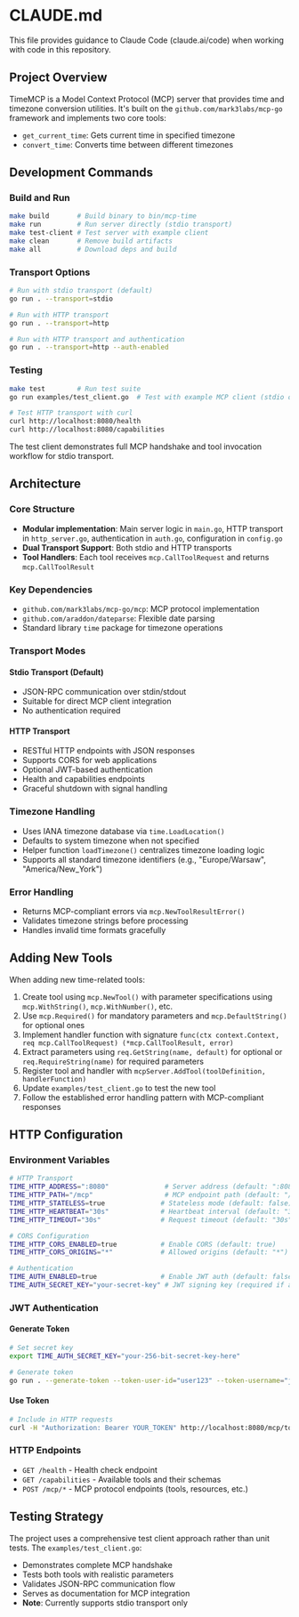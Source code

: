 # CLAUDE.md

This file provides guidance to Claude Code (claude.ai/code) when working with code in this repository.

## Project Overview

TimeMCP is a Model Context Protocol (MCP) server that provides time and timezone conversion utilities. It's built on the `github.com/mark3labs/mcp-go` framework and implements two core tools:
- `get_current_time`: Gets current time in specified timezone
- `convert_time`: Converts time between different timezones

## Development Commands

### Build and Run
```bash
make build       # Build binary to bin/mcp-time
make run         # Run server directly (stdio transport)
make test-client # Test server with example client
make clean       # Remove build artifacts
make all         # Download deps and build
```

### Transport Options
```bash
# Run with stdio transport (default)
go run . --transport=stdio

# Run with HTTP transport
go run . --transport=http

# Run with HTTP transport and authentication
go run . --transport=http --auth-enabled
```

### Testing
```bash
make test        # Run test suite
go run examples/test_client.go  # Test with example MCP client (stdio only)

# Test HTTP transport with curl
curl http://localhost:8080/health
curl http://localhost:8080/capabilities
```

The test client demonstrates full MCP handshake and tool invocation workflow for stdio transport.

## Architecture

### Core Structure
- **Modular implementation**: Main server logic in `main.go`, HTTP transport in `http_server.go`, authentication in `auth.go`, configuration in `config.go`
- **Dual Transport Support**: Both stdio and HTTP transports
- **Tool Handlers**: Each tool receives `mcp.CallToolRequest` and returns `mcp.CallToolResult`

### Key Dependencies
- `github.com/mark3labs/mcp-go/mcp`: MCP protocol implementation
- `github.com/araddon/dateparse`: Flexible date parsing
- Standard library `time` package for timezone operations

### Transport Modes

#### Stdio Transport (Default)
- JSON-RPC communication over stdin/stdout
- Suitable for direct MCP client integration
- No authentication required

#### HTTP Transport
- RESTful HTTP endpoints with JSON responses
- Supports CORS for web applications
- Optional JWT-based authentication
- Health and capabilities endpoints
- Graceful shutdown with signal handling

### Timezone Handling
- Uses IANA timezone database via `time.LoadLocation()`
- Defaults to system timezone when not specified
- Helper function `loadTimezone()` centralizes timezone loading logic
- Supports all standard timezone identifiers (e.g., "Europe/Warsaw", "America/New_York")

### Error Handling
- Returns MCP-compliant errors via `mcp.NewToolResultError()`
- Validates timezone strings before processing
- Handles invalid time formats gracefully

## Adding New Tools

When adding new time-related tools:
1. Create tool using `mcp.NewTool()` with parameter specifications using `mcp.WithString()`, `mcp.WithNumber()`, etc.
2. Use `mcp.Required()` for mandatory parameters and `mcp.DefaultString()` for optional ones
3. Implement handler function with signature `func(ctx context.Context, req mcp.CallToolRequest) (*mcp.CallToolResult, error)`
4. Extract parameters using `req.GetString(name, default)` for optional or `req.RequireString(name)` for required parameters
5. Register tool and handler with `mcpServer.AddTool(toolDefinition, handlerFunction)`
6. Update `examples/test_client.go` to test the new tool
7. Follow the established error handling pattern with MCP-compliant responses

## HTTP Configuration

### Environment Variables
```bash
# HTTP Transport
TIME_HTTP_ADDRESS=":8080"              # Server address (default: ":8080")
TIME_HTTP_PATH="/mcp"                  # MCP endpoint path (default: "/mcp")
TIME_HTTP_STATELESS=true              # Stateless mode (default: false)
TIME_HTTP_HEARTBEAT="30s"             # Heartbeat interval (default: "30s")
TIME_HTTP_TIMEOUT="30s"               # Request timeout (default: "30s")

# CORS Configuration
TIME_HTTP_CORS_ENABLED=true           # Enable CORS (default: true)
TIME_HTTP_CORS_ORIGINS="*"            # Allowed origins (default: "*")

# Authentication
TIME_AUTH_ENABLED=true                # Enable JWT auth (default: false)
TIME_AUTH_SECRET_KEY="your-secret-key" # JWT signing key (required if auth enabled)
```

### JWT Authentication

#### Generate Token
```bash
# Set secret key
export TIME_AUTH_SECRET_KEY="your-256-bit-secret-key-here"

# Generate token
go run . --generate-token --token-user-id="user123" --token-username="john" --token-role="admin"
```

#### Use Token
```bash
# Include in HTTP requests
curl -H "Authorization: Bearer YOUR_TOKEN" http://localhost:8080/mcp/tools/call
```

### HTTP Endpoints
- `GET /health` - Health check endpoint
- `GET /capabilities` - Available tools and their schemas
- `POST /mcp/*` - MCP protocol endpoints (tools, resources, etc.)

## Testing Strategy

The project uses a comprehensive test client approach rather than unit tests. The `examples/test_client.go`:
- Demonstrates complete MCP handshake
- Tests both tools with realistic parameters
- Validates JSON-RPC communication flow
- Serves as documentation for MCP integration
- **Note**: Currently supports stdio transport only